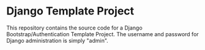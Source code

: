 Django Template Project
================

This repository contains the source code for a Django Bootstrap/Authentication Template Project. The username and password for Django administration is simply "admin".
